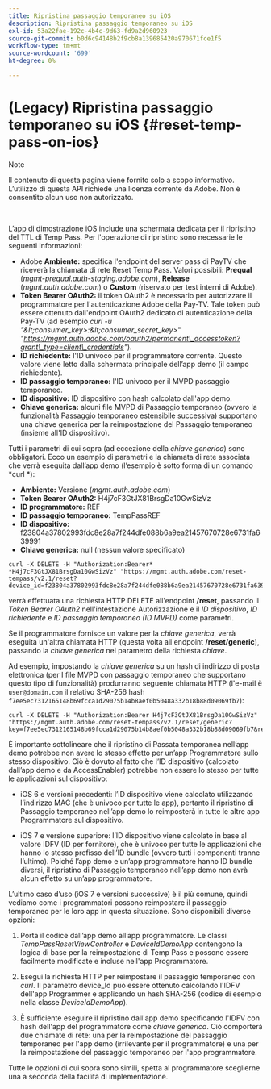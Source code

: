 ```yaml
---
title: Ripristina passaggio temporaneo su iOS
description: Ripristina passaggio temporaneo su iOS
exl-id: 53a22fae-192c-4b4c-9d63-fd9a2d960923
source-git-commit: b0d6c94148b2f9cb8a139685420a970671fce1f5
workflow-type: tm+mt
source-wordcount: '699'
ht-degree: 0%

---
```


# (Legacy) Ripristina passaggio temporaneo su iOS {#reset-temp-pass-on-ios}

>[!NOTE]
>
>Il contenuto di questa pagina viene fornito solo a scopo informativo. L’utilizzo di questa API richiede una licenza corrente da Adobe. Non è consentito alcun uso non autorizzato.

</br>

L’app di dimostrazione iOS include una schermata dedicata per il ripristino del TTL di Temp Pass. Per l&#39;operazione di ripristino sono necessarie le seguenti informazioni:

- Adobe **Ambiente:** specifica l&#39;endpoint del server pass di PayTV che riceverà la chiamata di rete Reset Temp Pass. Valori possibili: **Prequal** (*mgmt-prequal.auth-staging.adobe.com*), **Release** (*mgmt.auth.adobe.com*) o **Custom** (riservato per test interni di Adobe).
- **Token Bearer OAuth2:** il token OAuth2 è necessario per autorizzare il programmatore per l&#39;autenticazione Adobe della Pay-TV. Tale token può essere ottenuto dall&#39;endpoint OAuth2 dedicato di autenticazione della Pay-TV (ad esempio *curl -u &quot;\&lt;consumer\_key\>:\&lt;consumer\_secret\_key\>*&quot; *&quot;https://mgmt.auth.adobe.com/oauth2/permanent\_accesstoken?grant\_type=client\_credentials&quot;*).
- **ID richiedente:** l&#39;ID univoco per il programmatore corrente. Questo valore viene letto dalla schermata principale dell’app demo (il campo richiedente).
- **ID passaggio temporaneo:** l&#39;ID univoco per il MVPD passaggio temporaneo.
- **ID dispositivo:** ID dispositivo con hash calcolato dall&#39;app demo.
- **Chiave generica:** alcuni file MVPD di Passaggio temporaneo (ovvero la funzionalità Passaggio temporaneo estensibile successiva) supportano una chiave generica per la reimpostazione del Passaggio temporaneo (insieme all&#39;ID dispositivo).

Tutti i parametri di cui sopra (ad eccezione della *chiave generica*) sono obbligatori. Ecco un esempio di parametri e la chiamata di rete associata che verrà eseguita dall’app demo (l’esempio è sotto forma di un comando *curl *):

- **Ambiente:** Versione (*mgmt.auth.adobe.com*)
- **Token Bearer OAuth2:** H4j7cF3GtJX81BrsgDa10GwSizVz
- **ID programmatore:** REF
- **ID passaggio temporaneo:** TempPassREF
- **ID dispositivo:** f23804a37802993fdc8e28a7f244dfe088b6a9ea21457670728e6731fa639991
- **Chiave generica:** null (nessun valore specificato)

```curl
curl -X DELETE -H "Authorization:Bearer* *H4j7cF3GtJX81BrsgDa10GwSizVz" "https://mgmt.auth.adobe.com/reset-tempass/v2.1/reset?device_id=f23804a37802993fdc8e28a7f244dfe088b6a9ea21457670728e6731fa639991&requestor_id=REF&mvpd_id=TempPassREF"
```

verrà effettuata una richiesta HTTP DELETE all&#39;endpoint **/reset**, passando il *Token Bearer OAuth2* nell&#39;intestazione Autorizzazione e il *ID dispositivo*, *ID richiedente* e *ID passaggio temporaneo (ID MVPD)* come parametri.

Se il programmatore fornisce un valore per la *chiave generica*, verrà eseguita un&#39;altra chiamata HTTP (questa volta all&#39;endpoint **/reset/generic**), passando la *chiave generica* nel parametro della richiesta *chiave*.

Ad esempio, impostando la *chiave generica* su un hash di indirizzo di posta elettronica (per
I file MVPD con passaggio temporaneo che supportano questo tipo di funzionalità) produrranno
seguente chiamata HTTP (l&#39;e-mail è `user@domain.com` il relativo SHA-256
hash `f7ee5ec7312165148b69fcca1d29075b14b8aef0b5048a332b18b88d09069fb7`):

```curl
curl -X DELETE -H "Authorization:Bearer H4j7cF3GtJX81BrsgDa10GwSizVz"
"https://mgmt.auth.adobe.com/reset-tempass/v2.1/reset/generic?key=f7ee5ec7312165148b69fcca1d29075b14b8aef0b5048a332b18b88d09069fb7&requestor_id=REF&mvpd_id=TempPassREF"
```

È importante sottolineare che il ripristino di Passata temporanea nell’app demo potrebbe non avere lo stesso effetto per un’app Programmatore sullo stesso dispositivo. Ciò è dovuto al fatto che l’ID dispositivo (calcolato dall’app demo e da AccessEnabler) potrebbe non essere lo stesso per tutte le applicazioni sul dispositivo:

- iOS 6 e versioni precedenti: l’ID dispositivo viene calcolato utilizzando l’indirizzo MAC (che è univoco per tutte le app), pertanto il ripristino di Passaggio temporaneo nell’app demo lo reimposterà in tutte le altre app Programmatore sul dispositivo.

- iOS 7 e versione superiore: l’ID dispositivo viene calcolato in base al valore IDFV (ID per fornitore), che è univoco per tutte le applicazioni che hanno lo stesso prefisso dell’ID bundle (ovvero tutti i componenti tranne l’ultimo). Poiché l’app demo e un’app programmatore hanno ID bundle diversi, il ripristino di Passaggio temporaneo nell’app demo non avrà alcun effetto su un’app programmatore.

L’ultimo caso d’uso (iOS 7 e versioni successive) è il più comune, quindi vediamo come i programmatori possono reimpostare il passaggio temporaneo per le loro app in questa situazione. Sono disponibili diverse opzioni:

1. Porta il codice dall’app demo all’app programmatore. Le classi *TempPassResetViewController* e *DeviceIdDemoApp* contengono la logica di base per la reimpostazione di Temp Pass e possono essere facilmente modificate e incluse nell&#39;app Programmatore.

1. Esegui la richiesta HTTP per reimpostare il passaggio temporaneo con *curl*. Il parametro device\_Id può essere ottenuto calcolando l&#39;IDFV dell&#39;app Programmer e applicando un hash SHA-256 (codice di esempio nella classe *DeviceIdDemoApp*).

1. È sufficiente eseguire il ripristino dall&#39;app demo specificando l&#39;IDFV con hash dell&#39;app del programmatore come *chiave generica*. Ciò comporterà due chiamate di rete: una per la reimpostazione del passaggio temporaneo per l&#39;app demo (irrilevante per il programmatore) e una per la reimpostazione del passaggio temporaneo per l&#39;app programmatore.

Tutte le opzioni di cui sopra sono simili, spetta al programmatore sceglierne una a seconda della facilità di implementazione.
